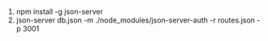 1. npm install -g json-server
2. json-server db.json -m ./node_modules/json-server-auth -r routes.json -p 3001
